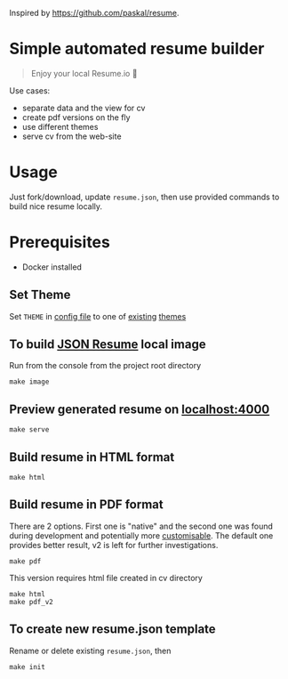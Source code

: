 Inspired by https://github.com/paskal/resume.

# Simple automated resume builder

> Enjoy your local Resume.io 🤩

Use cases:

- separate data and the view for cv
- create pdf versions on the fly
- use different themes
- serve cv from the web-site

# Usage

Just fork/download, update `resume.json`, then use provided commands to build nice resume locally.

# Prerequisites

- Docker installed

## Set Theme

Set `THEME` in [config file](docker/.env) to one
of [existing](https://jsonresume.org/themes/) [themes](https://www.npmjs.com/search?ranking=maintenance&q=jsonresume-theme)

## To build [JSON Resume](https://jsonresume.org) local image

Run from the console from the project root directory

```shell
make image
```

## Preview generated resume on [localhost:4000](http://localhost:4000)

```shell
make serve
```

## Build resume in HTML format

```shell
make html
```

## Build resume in PDF format

There are 2 options. First one is "native" and the second one was found during development and potentially more
[customisable](https://gotenberg.dev/docs/modules/chromium).
The default one provides better result, v2 is left for further investigations.

```shell
make pdf
```

This version requires html file created in cv directory

```shell
make html
make pdf_v2
```

## To create new resume.json template

Rename or delete existing `resume.json`, then

```shell
make init
```
